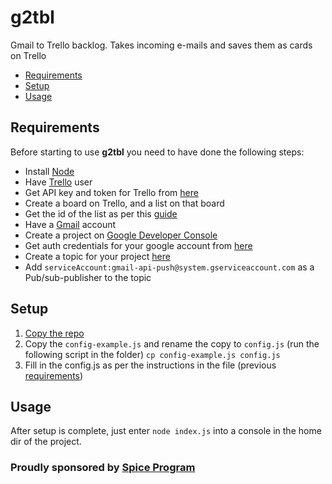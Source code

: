# g2tbl
Gmail to Trello backlog. Takes incoming e-mails and saves them as cards on Trello

* [Requirements](#requirements)
* [Setup](#setup)
* [Usage](#usage)

## <a name="requirements">Requirements</a>

Before starting to use **g2tbl** you need to have done the following steps:
* Install [Node](#https://nodejs.org/en/)
* Have [Trello](#https://trello.com/) user
* Get API key and token for Trello from [here](#https://trello.com/app-key)
* Create a board on Trello, and a list on that board
* Get the id of the list as per this [guide](#https://developers.trello.com/get-started/start-building#create)
* Have a [Gmail](#https://mail.google.com/) account
* Create a project on [Google Developer Console](#https://console.developers.google.com)
* Get auth credentials for your google account from [here](#https://console.developers.google.com/apis/credentials)
* Create a topic for your project [here](#https://console.cloud.google.com/cloudpubsub/topicList)
* Add `serviceAccount:gmail-api-push@system.gserviceaccount.com` as a Pub/sub-publisher to the topic

## <a name="setup">Setup</a>

1. [Copy the repo](#https://help.github.com/articles/duplicating-a-repository/)
2. Copy the `config-example.js` and rename the copy to `config.js` (run the following script in the folder) `cp config-example.js config.js`
3. Fill in the config.js as per the instructions in the file (previous [requirements](#requirements))

## <a name="usage">Usage</a>

After setup is complete, just enter `node index.js` into a console in the home dir of the project.

### Proudly sponsored by [Spice Program](#http://spiceprogram.org/)

